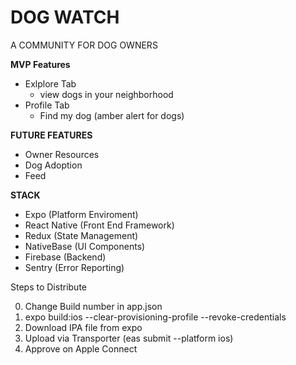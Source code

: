 # DOG WATCH
A COMMUNITY FOR DOG OWNERS

**MVP Features**
- Exlplore Tab
  - view dogs in your neighborhood
- Profile Tab
  - Find my dog (amber alert for dogs)
  
**FUTURE FEATURES**
- Owner Resources
- Dog Adoption
- Feed 

**STACK**
- Expo (Platform Enviroment)
- React Native (Front End Framework)
- Redux (State Management)
- NativeBase (UI Components)
- Firebase (Backend)
- Sentry (Error Reporting)



Steps to Distribute

0. Change Build number in app.json
1. expo build:ios --clear-provisioning-profile --revoke-credentials
2. Download IPA file from expo 
3. Upload via Transporter (eas submit --platform ios)
4. Approve on Apple Connect 
